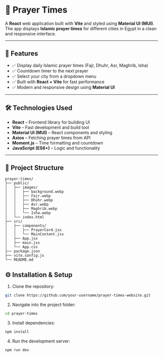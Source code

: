 # 🕌 Prayer Times

A **React** web application built with **Vite** and styled using **Material UI (MUI)**.  
The app displays **Islamic prayer times** for different cities in Egypt in a clean and responsive interface.

---

## 🚀 Features
- ✅ Display daily Islamic prayer times (Fajr, Dhuhr, Asr, Maghrib, Isha)  
- ✅ Countdown timer to the next prayer  
- ✅ Select your city from a dropdown menu  
- ✅ Built with **React + Vite** for fast performance  
- ✅ Modern and responsive design using **Material UI**  

---

## 🛠️ Technologies Used
- **React** – Frontend library for building UI  
- **Vite** – Fast development and build tool  
- **Material UI (MUI)** – React components and styling  
- **Axios** – Fetching prayer times from API  
- **Moment.js** – Time formatting and countdown  
- **JavaScript (ES6+)** – Logic and functionality  

---

## 📂 Project Structure

```text
prayer-times/
├── public/
│   ├── images/
│   │   ├── background.webp
│   │   ├── Fajr.webp
│   │   ├── Dhuhr.webp
│   │   ├── Asr.webp
│   │   ├── Maghrib.webp
│   │   └── Isha.webp
│   └── index.html
├── src/
│   ├── components/
│   │   ├── PrayerCard.jsx
│   │   └── MainContent.jsx
│   ├── App.jsx
│   ├── main.jsx
│   └── App.css
├── package.json
├── vite.config.js
└── README.md
```



## ⚙️ Installation & Setup

1. Clone the repository:

```bash
git clone https://github.com/your-username/prayer-times-website.git
```

2. Navigate into the project folder:

```bash
cd prayer-times
```

3. Install dependencies:

```bash
npm install
```

4. Run the development server:

```bash
npm run dev
```
